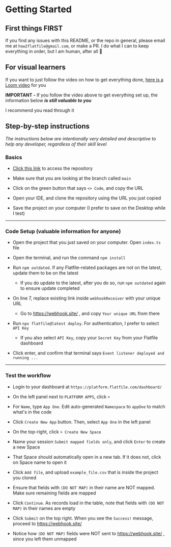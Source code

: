 # Getting Started

## First things FIRST
If you find any issues with this README, or the repo in general, please email me at `how2flatfile@gmail.com`, or make a PR. I do what I can to keep everything in order, but I am human, after all 🙂

## For visual learners

If you want to just follow the video on how to get everything done, [here is a Loom video](https://www.loom.com/share/9c907f903b074bca8262bdff4dcf7b97?sid=52292f9a-dc83-4abc-ab16-826a0c3f7943) for you

**IMPORTANT -** If you follow the video above to get everything set up, the information below ***is still valuable to you***

I recommend you read through it


## Step-by-step instructions

*The instructions below are intentionally very detailed and descriptive to help any developer, regardless of their skill level*


### Basics
- [Click this link](https://github.com/how2flatfile/submit-mapped-fields) to access the repository

- Make sure that you are looking at the branch called `main`  

- Click on the green button that says `<> Code`, and copy the URL  

- Open your IDE, and clone the repository using the URL you just copied  

- Save the project on your computer (I prefer to save on the Desktop while I test)  

_________________________________________________
### Code Setup (valuable information for anyone)
- Open the project that you just saved on your computer. Open `index.ts` file

- Open the terminal, and run the command `npm install`

- Run `npm outdated`. If any Flatfile-related packages are not on the latest, update them to be on the latest
  - If you do update to the latest, after you do so, run `npm outdated` again to ensure update completed

- On line 7, replace existing link inside `webhookReceiver` with your unique URL
  - Go to https://webhook.site/ , and copy `Your unique URL` from there

- Run `npx flatfile@latest deploy`. For authentication, I prefer to select `API Key`
  - If you also select `API Key`, copy your `Secret Key` from your Flatfile dashboard

- Click enter, and confirm that terminal says `Event listener deployed and running ...`

_________________________________________________
### Test the workflow
- Login to your dashboard at `https://platform.flatfile.com/dashboard/`

- On the left panel next to `PLATFORM APPS`, click `+`

- For `Name`, type `App One`. Edit auto-generated `Namespace` to `appOne` to match what's in the code

- Click `Create New App` button. Then, select `App One` in the left panel

- On the top-right, click `+ Create New Space`

- Name your session `Submit mapped fields only`, and click `Enter` to create a new Space

- That Space should automatically open in a new tab. If it does not, click on Space name to open it 

- Click `Add file`, and upload `example_file.csv` that is inside the project you cloned

- Ensure that fields with `(DO NOT MAP)` in their name are NOT mapped. Make sure remaining fields are mapped

- Click `Continue`. As records load in the table, note that fields with `(DO NOT MAP)` in their names are empty

- Click `Submit` on the top right. When you see the `Success!` message, proceed to https://webhook.site/ 

- Notice how `(DO NOT MAP)` fields were NOT sent to https://webhook.site/ , since you left them unmapped
